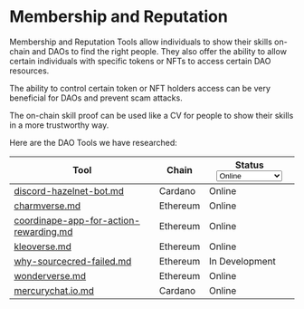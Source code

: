 # Membership and Reputation

Membership and Reputation Tools allow individuals to show their skills on-chain and DAOs to find the right people. They also offer the ability to allow certain individuals with specific tokens or NFTs to access certain DAO resources.

The ability to control certain token or NFT holders access can be very beneficial for DAOs and prevent scam attacks.

The on-chain skill proof can be used like a CV for people to show their skills in a more trustworthy way.

Here are the DAO Tools we have researched:

<table><thead><tr><th>Tool</th><th>Chain</th><th>Status<select><option value="d929381e5c074e85bec7f5f79339fe2c" label="Online" color="blue"></option><option value="3bcff13ea079421d84562d43d19561af" label="Testnet" color="blue"></option><option value="b3167737708741798e39fcc44df52d41" label="In Development" color="blue"></option></select></th></tr></thead><tbody><tr><td><a data-mention href="../all-docs/remote-work-tools/discord-hazelnet-bot.md">discord-hazelnet-bot.md</a></td><td>Cardano</td><td><span data-option="d929381e5c074e85bec7f5f79339fe2c">Online</span></td></tr><tr><td><a data-mention href="../all-docs/dao-tools/other-chains/charmverse.md">charmverse.md</a></td><td>Ethereum</td><td><span data-option="d929381e5c074e85bec7f5f79339fe2c">Online</span></td></tr><tr><td><a data-mention href="../all-docs/dao-tools/other-chains/coordinape-app-for-action-rewarding.md">coordinape-app-for-action-rewarding.md</a></td><td>Ethereum</td><td><span data-option="d929381e5c074e85bec7f5f79339fe2c">Online</span></td></tr><tr><td><a data-mention href="../all-docs/dao-tools/other-chains/kleoverse.md">kleoverse.md</a></td><td>Ethereum</td><td><span data-option="d929381e5c074e85bec7f5f79339fe2c">Online</span></td></tr><tr><td><a data-mention href="../all-docs/dao-tools/other-chains/why-sourcecred-failed.md">why-sourcecred-failed.md</a></td><td>Ethereum</td><td><span data-option="b3167737708741798e39fcc44df52d41">In Development</span></td></tr><tr><td><a data-mention href="../all-docs/dao-tools/other-chains/wonderverse.md">wonderverse.md</a></td><td>Ethereum</td><td><span data-option="d929381e5c074e85bec7f5f79339fe2c">Online</span></td></tr><tr><td><a data-mention href="../all-docs/dao-tools/cardano/mercurychat.io.md">mercurychat.io.md</a></td><td>Cardano</td><td><span data-option="d929381e5c074e85bec7f5f79339fe2c">Online</span></td></tr></tbody></table>
